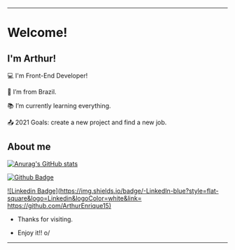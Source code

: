 ----------------------------------------------------------------------------

# Welcome!

 

## I'm Arthur!

 

:computer: I'm Front-End Developer!

:house_with_garden: I’m from Brazil.

:books: I’m currently learning everything.

:outbox_tray: 2021 Goals: create a new project and find a new job.

 

## About me

[![Anurag's GitHub stats](https://github-readme-stats.vercel.app/api?username=anuraghazra)](https://github.com/anuraghazra/github-readme-stats)

[![Github Badge](https://img.shields.io/badge/-Github-000?style=flat-square&logo=Github&logoColor=white&link=https://github.com/ArthurEnrique15)](LINK_GIT)

[![Linkedin Badge](https://img.shields.io/badge/-LinkedIn-blue?style=flat-square&logo=Linkedin&logoColor=white&link= https://github.com/ArthurEnrique15)]( LINK_LINKEDIN)



- Thanks for visiting.

- Enjoy it!! o/

----------------------------------------------------------------------------------
